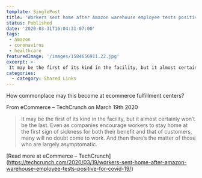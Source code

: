 ```yaml
---
template: SinglePost
title: 'Workers sent home after Amazon warehouse employee tests positive for COVID-19'
status: Published
date: '2020-03-31T16:04:31-07:00'
tags:
 - amazon
 - coronavirus
 - healthcare
featuredImage: '/images/1584656911.22.jpg'
excerpt: >-
 It may be the first of its kind in the facility, but it almost certainly won’t be the last. Even as companies encourage workers to stay home at the first sign of sickness for both their benefit and that of customers, many will no doubt come to work. And then there’s the matter of those who are largely asymptomatic. 
categories:
  - category: Shared Links
---
```

How commonplace may this become at ecommerce fulfillment centers?

From eCommerce – TechCrunch on March 19th 2020
> It may be the first of its kind in the facility, but it almost certainly won’t be the last. Even as companies encourage workers to stay home at the first sign of sickness for both their benefit and that of customers, many will no doubt come to work. And then there’s the matter of those who are largely asymptomatic. 

[Read more at eCommerce – TechCrunch] (https://techcrunch.com/2020/03/19/workers-sent-home-after-amazon-warehouse-employee-tests-positive-for-covid-19/)

